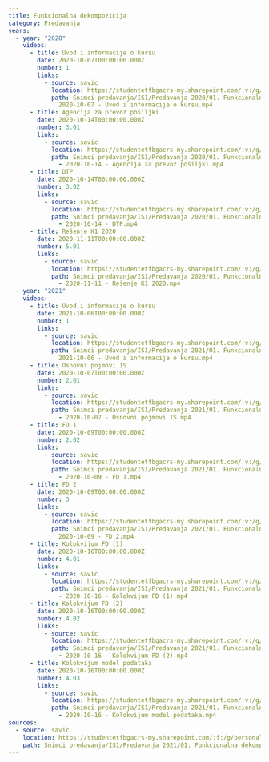 ```yaml
---
title: Funkcionalna dekompozicija
category: Predavanja
years:
  - year: "2020"
    videos:
      - title: Uvod i informacije o kursu
        date: 2020-10-07T00:00:00.000Z
        number: 1
        links:
          - source: savic
            location: https://studentetfbgacrs-my.sharepoint.com/:v:/g/personal/sa190595d_student_etf_bg_ac_rs/EXBgNFzBfkdMoyoPi8M2Ri8BTIUiJ34RwSURvhwBi5Y9zg
            path: Snimci predavanja/IS1/Predavanja 2020/01. Funkcionalna dekompozicija/01 -
              2020-10-07 - Uvod i informacije o kursu.mp4
      - title: Agencija za prevoz pošiljki
        date: 2020-10-14T00:00:00.000Z
        number: 3.01
        links:
          - source: savic
            location: https://studentetfbgacrs-my.sharepoint.com/:v:/g/personal/sa190595d_student_etf_bg_ac_rs/EWZlNDNDkFBMndtP6Kt_R2sBnUUefeYDc1g6W1mDlYKeKQ
            path: Snimci predavanja/IS1/Predavanja 2020/01. Funkcionalna dekompozicija/03.01
              - 2020-10-14 - Agencija za prevoz pošiljki.mp4
      - title: DTP
        date: 2020-10-14T00:00:00.000Z
        number: 3.02
        links:
          - source: savic
            location: https://studentetfbgacrs-my.sharepoint.com/:v:/g/personal/sa190595d_student_etf_bg_ac_rs/EYBfcRbdAjhNo4d4j28N-IsBG9_SffVRuyKGa386ZlRQCA
            path: Snimci predavanja/IS1/Predavanja 2020/01. Funkcionalna dekompozicija/03.02
              - 2020-10-14 - DTP.mp4
      - title: Rešenje K1 2020
        date: 2020-11-11T00:00:00.000Z
        number: 5.01
        links:
          - source: savic
            location: https://studentetfbgacrs-my.sharepoint.com/:v:/g/personal/sa190595d_student_etf_bg_ac_rs/EeRTPmI_-8JFmPERlQRBq4YBEwjPeonxI-pnhpwknLhysg
            path: Snimci predavanja/IS1/Predavanja 2020/01. Funkcionalna dekompozicija/05.01
              - 2020-11-11 - Rešenje K1 2020.mp4
  - year: "2021"
    videos:
      - title: Uvod i informacije o kursu
        date: 2021-10-06T00:00:00.000Z
        number: 1
        links:
          - source: savic
            location: https://studentetfbgacrs-my.sharepoint.com/:v:/g/personal/sa190595d_student_etf_bg_ac_rs/EWoM08IvsKdMnCaoZS_8ttcBRkQyfX57c-cBI8kbFSeR9A
            path: Snimci predavanja/IS1/Predavanja 2021/01. Funkcionalna dekompozicija/01 -
              2021-10-06 - Uvod i informacije o kursu.mp4
      - title: Osnovni pojmovi IS
        date: 2020-10-07T00:00:00.000Z
        number: 2.01
        links:
          - source: savic
            location: https://studentetfbgacrs-my.sharepoint.com/:v:/g/personal/sa190595d_student_etf_bg_ac_rs/EWD7r6A4VOFFs6HpZ7NGv8gBq_uK0Q5NsVrukTpEd-gCdA
            path: Snimci predavanja/IS1/Predavanja 2021/01. Funkcionalna dekompozicija/02.01
              - 2020-10-07 - Osnovni pojmovi IS.mp4
      - title: FD 1
        date: 2020-10-09T00:00:00.000Z
        number: 2.02
        links:
          - source: savic
            location: https://studentetfbgacrs-my.sharepoint.com/:v:/g/personal/sa190595d_student_etf_bg_ac_rs/EX6twXh6-RRElu9ksfyie9wBPsiANsHVj5YMBhgXdeLm9A
            path: Snimci predavanja/IS1/Predavanja 2021/01. Funkcionalna dekompozicija/02.02
              - 2020-10-09 - FD 1.mp4
      - title: FD 2
        date: 2020-10-09T00:00:00.000Z
        number: 3
        links:
          - source: savic
            location: https://studentetfbgacrs-my.sharepoint.com/:v:/g/personal/sa190595d_student_etf_bg_ac_rs/EStLvu1t3YBNruDF-_LERHYBuG6DyjkL-Np3KVaWGD8KrA
            path: Snimci predavanja/IS1/Predavanja 2021/01. Funkcionalna dekompozicija/03 -
              2020-10-09 - FD 2.mp4
      - title: Kolokvijum FD (1)
        date: 2020-10-16T00:00:00.000Z
        number: 4.01
        links:
          - source: savic
            location: https://studentetfbgacrs-my.sharepoint.com/:v:/g/personal/sa190595d_student_etf_bg_ac_rs/EZGrPBeMIRhNh0mbpaNsmxMByjJyYcR749PIb93RqqoxWQ
            path: Snimci predavanja/IS1/Predavanja 2021/01. Funkcionalna dekompozicija/04.01
              - 2020-10-16 - Kolokvijum FD (1).mp4
      - title: Kolokvijum FD (2)
        date: 2020-10-16T00:00:00.000Z
        number: 4.02
        links:
          - source: savic
            location: https://studentetfbgacrs-my.sharepoint.com/:v:/g/personal/sa190595d_student_etf_bg_ac_rs/EVMRWdnAIrNEn9uATHCKbfUBxZ3hxBm4MmjCsafdp88npQ
            path: Snimci predavanja/IS1/Predavanja 2021/01. Funkcionalna dekompozicija/04.02
              - 2020-10-16 - Kolokvijum FD (2).mp4
      - title: Kolokvijum model podataka
        date: 2020-10-16T00:00:00.000Z
        number: 4.03
        links:
          - source: savic
            location: https://studentetfbgacrs-my.sharepoint.com/:v:/g/personal/sa190595d_student_etf_bg_ac_rs/Ef7gvqW57StKjybKPVO8fc4BViBIburTyfjqvsFeUTn44A
            path: Snimci predavanja/IS1/Predavanja 2021/01. Funkcionalna dekompozicija/04.03
              - 2020-10-16 - Kolokvijum model podataka.mp4
sources:
  - source: savic
    location: https://studentetfbgacrs-my.sharepoint.com/:f:/g/personal/sa190595d_student_etf_bg_ac_rs/Er2PoC7rHTdIjCYXiyxHq0YBw1OC28veOqf2nat4MZA0ZA
    path: Snimci predavanja/IS1/Predavanja 2021/01. Funkcionalna dekompozicija
---
```



